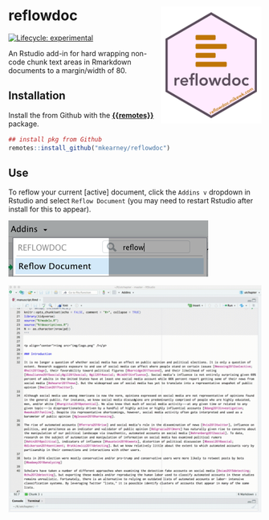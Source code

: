 
<!-- README.md is generated from README.Rmd. Please edit that file -->

# reflowdoc <img align="right" width="200" src="man/figures/logo.png">

[![Lifecycle:
experimental](https://img.shields.io/badge/lifecycle-experimental-orange.svg)](https://www.tidyverse.org/lifecycle/#experimental)

An Rstudio add-in for hard wrapping non-code chunk text areas in
Rmarkdown documents to a margin/width of 80.

## Installation

Install the from Github with the
[**{{remotes}}**](https://github.com/r-lib/remotes) package.

``` r
## install pkg from Github
remotes::install_github("mkearney/reflowdoc")
```

## Use

To reflow your current \[active\] document, click the `Addins v`
dropdown in Rstudio and select `Reflow Document` (you may need to
restart Rstudio after install for this to appear).

<p style="align:center">

<img src="tools/readme/addin.png">

</p>

<p style="align:center">

<img src="tools/readme/vid.gif">

</p>

